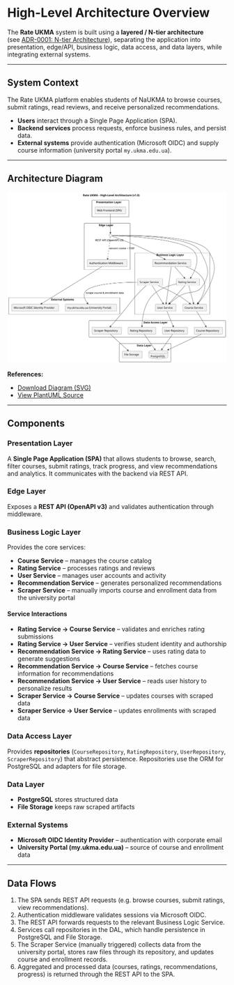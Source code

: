 
# High-Level Architecture Overview

The **Rate UKMA** system is built using a **layered / N-tier architecture**  
(see [ADR-0001: N-tier Architecture](./decisions/0001-n-tier-arch.md)), separating the application into presentation, edge/API, business logic, data access, and data layers, while integrating external systems.

---

## System Context

The Rate UKMA platform enables students of NaUKMA to browse courses, submit ratings, read reviews, and receive personalized recommendations.

- **Users** interact through a Single Page Application (SPA).
- **Backend services** process requests, enforce business rules, and persist data.
- **External systems** provide authentication (Microsoft OIDC) and supply course information (university portal `my.ukma.edu.ua`).

---

## Architecture Diagram

![High-Level Architecture Diagram](./uml/high-level-design.svg)

**References:**

- [Download Diagram (SVG)](./uml/high-level-design.svg)
- [View PlantUML Source](./uml/high-level-design.puml)

---

## Components

### Presentation Layer

A **Single Page Application (SPA)** that allows students to browse, search, filter courses, submit ratings, track progress, and view recommendations and analytics. It communicates with the backend via REST API.

### Edge Layer

Exposes a **REST API (OpenAPI v3)** and validates authentication through middleware.

### Business Logic Layer

Provides the core services:

- **Course Service** – manages the course catalog
- **Rating Service** – processes ratings and reviews
- **User Service** – manages user accounts and activity
- **Recommendation Service** – generates personalized recommendations
- **Scraper Service** – manually imports course and enrollment data from the university portal

#### Service Interactions

- **Rating Service → Course Service** – validates and enriches rating submissions
- **Rating Service → User Service** – verifies student identity and authorship
- **Recommendation Service → Rating Service** – uses rating data to generate suggestions
- **Recommendation Service → Course Service** – fetches course information for recommendations
- **Recommendation Service → User Service** – reads user history to personalize results
- **Scraper Service → Course Service** – updates courses with scraped data
- **Scraper Service → User Service** – updates enrollments with scraped data

### Data Access Layer

Provides **repositories** (`CourseRepository`, `RatingRepository`, `UserRepository`, `ScraperRepository`) that abstract persistence. Repositories use the ORM for PostgreSQL and adapters for file storage.

### Data Layer

- **PostgreSQL** stores structured data
- **File Storage** keeps raw scraped artifacts

### External Systems

- **Microsoft OIDC Identity Provider** – authentication with corporate email
- **University Portal (my.ukma.edu.ua)** – source of course and enrollment data

---

## Data Flows

1. The SPA sends REST API requests (e.g. browse courses, submit ratings, view recommendations).
2. Authentication middleware validates sessions via Microsoft OIDC.
3. The REST API forwards requests to the relevant Business Logic Service.
4. Services call repositories in the DAL, which handle persistence in PostgreSQL and File Storage.
5. The Scraper Service (manually triggered) collects data from the university portal, stores raw files through its repository, and updates course and enrollment records.
6. Aggregated and processed data (courses, ratings, recommendations, progress) is returned through the REST API to the SPA.
